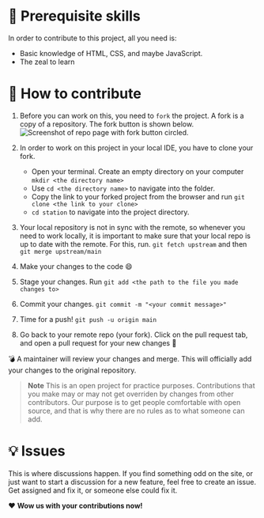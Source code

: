 # :hammer: Prerequisite skills 
In order to contribute to this project, all you need is:
- Basic knowledge of HTML, CSS, and maybe JavaScript.
- The zeal to learn

# :tada: How to contribute
1. Before you can work on this, you need to `fork` the project. A fork is a copy of a repository. The fork button is shown below.
![Screenshot of repo page with fork button circled.](https://user-images.githubusercontent.com/81039882/193431398-75d3d606-8e6e-42ea-b153-3b6dfbf59742.png)


 2. In order to work on this project in your local IDE, you have to clone your fork.

    - Open your terminal. Create an empty directory on your computer `mkdir <the directory name>`
    - Use `cd <the directory name>` to navigate into the folder.
    - Copy the link to your forked project from the browser and run `git clone <the link to your clone>`
    - `cd station` to navigate into the project directory.

3. Your local repository is not in sync with the remote, so whenever you need to work locally, it is important to make sure that your local repo is up to date with the remote. For this, run.
`git fetch upstream` and then
`git merge upstream/main`

4. Make your changes to the code :smile:

5. Stage your changes. Run `git add <the path to the file you made changes to>`

6. Commit your changes.
`git commit -m "<your commit message>"`

7. Time for a push! `git push -u origin main`

8. Go back to your remote repo (your fork). Click on the pull request tab, and open a pull request for your new changes :tada:

:bomb: A maintainer will review your changes and merge. This will officially add your changes to the original repository.

> **Note** This is an open project for practice purposes. Contributions that you make may or may not get overriden by changes from other contributors. Our purpose is to get people comfortable with open source, and that is why there are no rules as to what someone can add.

# :bulb: Issues
This is where discussions happen. If you find something odd on the site, or just want to start a discussion for a new feature, feel free to create an issue. Get assigned and fix it, or someone else could fix it.

:heart: **Wow us with your contributions now!**
